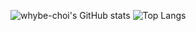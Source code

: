 ![whybe-choi's GitHub stats](https://github-readme-stats.vercel.app/api?username=whybe-choi&show_icons=true&theme=tokyonight)
![Top Langs](https://github-readme-stats.vercel.app/api/top-langs/?username=whybe-choi&layout=compact&theme=tokyonight)
